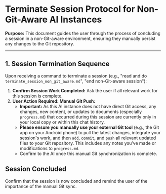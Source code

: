 # Terminate Session Protocol for Non-Git-Aware AI Instances

**Purpose:** This document guides the user through the process of concluding a session in a non-Git-aware environment, ensuring they manually persist any changes to the Git repository.

---

## 1. Session Termination Sequence

Upon receiving a command to terminate a session (e.g., "read and do `terminate_session_non_git_aware.md`", "end non-Git-aware session"):

1.  **Confirm Session Work Completed:** Ask the user if all relevant work for this session is complete.
2.  **User Action Required: Manual Git Push:**
    * **Important:** As this AI instance does not have direct Git access, any changes, new content, or updates to documents (especially `progress.md`) that occurred during this session are currently only in your local copy or within this chat history.
    * **Please ensure you manually use your external Git tool** (e.g., the Git app on your Android phone) to pull the latest changes, integrate your session's work, and then `add`, `commit`, and `push` all relevant updated files to your Git repository. This includes any notes you've made or modifications to `progress.md`.
    * Confirm to the AI once this manual Git synchronization is complete.

## Session Concluded

Confirm that the session is now concluded and remind the user of the importance of the manual Git sync.

